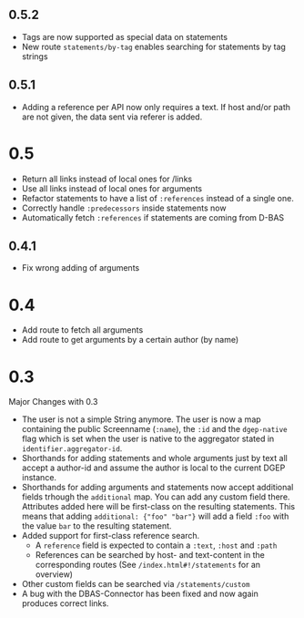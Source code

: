 ## 0.5.2
* Tags are now supported as special data on statements
* New route `statements/by-tag` enables searching for statements by tag strings 

## 0.5.1
* Adding a reference per API now only requires a text. If host and/or path are not given, the data sent via referer is added.

# 0.5
* Return all links instead of local ones for /links
* Use all links instead of local ones for arguments
* Refactor statements to have a list of `:references` instead of a single one. 
* Correctly handle `:predecessors` inside statements now
* Automatically fetch `:references` if statements are coming from D-BAS

## 0.4.1 
* Fix wrong adding of arguments

# 0.4
* Add route to fetch all arguments
* Add route to get arguments by a certain author (by name)

# 0.3
Major Changes with 0.3
* The user is not a simple String anymore. The user is now a map containing the public Screenname (`:name`), the `:id` and the `dgep-native` flag which is set when the user is native to the aggregator stated in `identifier.aggregator-id`.
* Shorthands for adding statements and whole arguments just by text all accept a author-id and assume the author is local to the current DGEP instance.
* Shorthands for adding arguments and statements now accept additional fields trhough the `additional` map. You can add any custom field there. Attributes added here will be first-class on the resulting statements. This means that adding `additional: {"foo" "bar"}` will add a field `:foo` with the value `bar` to the resulting statement.
* Added support for first-class reference search.
  * A `reference` field is expected to contain a `:text`, `:host` and `:path`
  * References can be searched by host- and text-content in the corresponding routes (See `/index.html#!/statements` for an overview)
* Other custom fields can be searched via `/statements/custom`
* A bug with the DBAS-Connector has been fixed and now again produces correct links.
